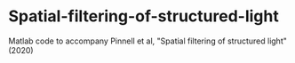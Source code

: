 # Spatial-filtering-of-structured-light
Matlab code to accompany Pinnell et al, "Spatial filtering of structured light" (2020)
